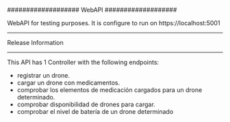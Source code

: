 ###################
WebAPI
###################

WebAPI for testing purposes. It is configure to run on https://localhost:5001


*******************
Release Information
*******************

This API has 1 Controller with the following endpoints:

*	registrar un drone.
*	cargar un drone con medicamentos.
*	comprobar los elementos de medicación cargados para un drone determinado.
*	comprobar disponibilidad de drones para cargar.
*	comprobar el nivel de batería de un drone determinado
